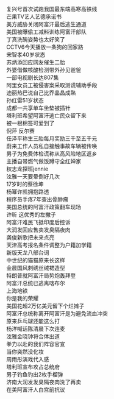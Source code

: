 复兴号首次试跑我国最东端高寒高铁线  
芒果TV艺人艺德承诺书  
美方威胁关闭阿富汗最后逃生通道  
美国被曝偷工减料训练阿富汗部队  
丁真洗碗姿势也太好笑了  
CCTV6今天播放一条狗的回家路  
宋智孝40岁状态  
苏炳添回应网友催生二胎  
外婆借做核酸检测带外孙见爸爸  
一部电视剧长达807集  
阿里女员工被侵害案采取测谎辅助手段  
迪丽热巴说自己比乔晶晶成熟  
孙红雷51岁状态  
成都一共享单车坐垫被插针  
塔利班希望阿富汗逃亡民众留下来  
被一根棉签可爱到了  
倪萍 反尔赛  
任泽平称生三胎每月奖励三千至五千元  
蔚来工作人员私自接触事故车辆被传唤  
男子为免费体检谎称从高风险地区返乡  
主播自带燃气做饭蹲守全红婵家  
权志龙探班jennie  
泫雅一天要晕倒好几次  
17岁时的蔡徐坤  
杨幂许凯拥抱路透  
程序员手疼7年查出骨肿瘤  
美国总统的阿富汗政策翻车现场  
许昕 这优秀的左撇子  
阿富汗难民飞抵印度后控诉  
大润发回应售卖发臭隔夜肉  
龚俊新歌把未来点亮  
天津高考报名条件调整为户籍加学籍  
新版天龙八部台词  
中世纪的猫猫原来长这样  
金晨国风刺绣丝绒裙造型  
特朗普就阿富汗局势炮轰拜登  
阿富汗总统已逃离喀布尔  
上海地铁  
你是我的荣耀  
美国花超2万亿美元留下个烂摊子  
阿富汗总统称离开阿富汗是为避免流血冲突  
原来乒乓球还能这么打  
杨洋喊话陈清晨下次连麦  
泫雅金晓钟将合体出道  
拳力以赴的我们阵容官宣  
当你突然没化妆  
周雨彤演戏代入感  
塔利班宣布攻占总统府  
男子钓鱼钓出2枚手榴弹  
济南大润发发臭隔夜肉洗了再卖  
在美阿富汗人白宫前抗议  
